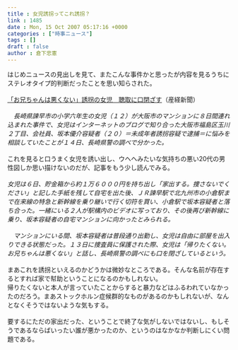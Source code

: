 ```yaml
---
title : 女児誘拐ってこれ誘拐？
link : 1485
date : Mon, 15 Oct 2007 05:17:16 +0000
categories : ["時事ニュース"]
tags : []
draft : false
author : 倉下忠憲
---
```


はじめニュースの見出しを見て、またこんな事件かと思ったが内容を見るうちにステレオタイプ的判断だったことを思い知らされた。<BR><BR><A HREF="http://sankei.jp.msn.com/affairs/crime/071014/crm0710141831015-n1.htm" TARGET="_blank">「お兄ちゃんは悪くない」誘拐の女児　聴取に口閉ざす</A>（産経新聞）<BR><BR><I>　長崎県諫早市の小学六年生の女児（１２）が大阪市のマンションに８日間連れ込まれた事件で、女児はインターネットのブログで知り合った大阪市福島区玉川２丁目、会社員、坂本優介容疑者（２０）＝未成年者誘拐容疑で逮捕＝に悩みを相談していたことが１４日、長崎県警の調べで分かった。</I><BR><BR>これを見ると口うまく女児を誘い出し、ウヘヘみたいな気持ちの悪い20代の男性図しか思い描けないのだが、記事をもう少し読んでみる。<BR><BR><I>女児は６日、貯金箱から約１万６０００円を持ち出し「家出する。捜さないでください」と記した手紙を残して自宅を出た後、ＪＲ諫早駅で北九州市の小倉駅まで在来線の特急と新幹線を乗り継いで行く切符を買い、小倉駅で坂本容疑者と落ち合った。一緒にいる２人が駅構内のビデオに写っており、その後再び新幹線に乗り、坂本容疑者の自宅マンションに向かったとみられる。<BR><BR>　マンションにいる間、坂本容疑者は普段通り出勤し、女児は自由に部屋を出入りできる状態だった。１３日に捜査員に保護された際、女児は「帰りたくない。お兄ちゃんは悪くない」と話し、長崎県警の調べにも口を閉ざしているという。</I><BR><BR>まあこれを誘拐といえるのかどうかは微妙なところである。そんな名前が存在するとすれば家で幇助ということになるのかもしれない。<BR>帰りたくないと本人が言っていたことからすると暴力などはふるわれていなかったのだろう。まあストックホルン症候群的なものがあるのかもしれないが、なんとなくそうではないような気もする。<BR><BR>要するにただの家出だった、ということで終了な気がしないではないし、もしそうであるならばいったい誰が悪かったのか、というのはなかなか判断しにくい問題である。<br><br>
